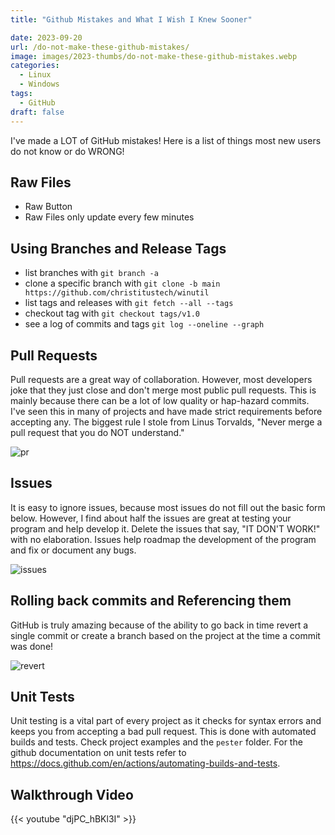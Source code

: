 ```yaml
---
title: "Github Mistakes and What I Wish I Knew Sooner"

date: 2023-09-20
url: /do-not-make-these-github-mistakes/
image: images/2023-thumbs/do-not-make-these-github-mistakes.webp
categories:
  - Linux
  - Windows
tags:
  - GitHub 
draft: false
---
```

I've made a LOT of GitHub mistakes! Here is a list of things most new users do not know or do WRONG!
<!--more-->

## Raw Files

- Raw Button
- Raw Files only update every few minutes

## Using Branches and Release Tags

- list branches with `git branch -a`
- clone a specific branch with `git clone -b main https://github.com/christitustech/winutil`
- list tags and releases with `git fetch --all --tags`
- checkout tag with `git checkout tags/v1.0`
- see a log of commits and tags `git log --oneline --graph`

## Pull Requests

Pull requests are a great way of collaboration. However, most developers joke that they just close and don't merge most public pull requests. This is mainly because there can be a lot of low quality or hap-hazard commits. I've seen this in many of projects and have made strict requirements before accepting any. The biggest rule I stole from Linus Torvalds, "Never merge a pull request that you do NOT understand."

![pr](/images/2023/do-not-make-these-github-mistakes/pullrequest.webp)

## Issues

It is easy to ignore issues, because most issues do not fill out the basic form below. However, I find about half the issues are great at testing your program and help develop it. Delete the issues that say, "IT DON'T WORK!" with no elaboration. Issues help roadmap the development of the program and fix or document any bugs.

![issues](/images/2023/do-not-make-these-github-mistakes/issues.webp)

## Rolling back commits and Referencing them

GitHub is truly amazing because of the ability to go back in time revert a single commit or create a branch based on the project at the time a commit was done! 

![revert](/images/2023/do-not-make-these-github-mistakes/revert.webp)

## Unit Tests

Unit testing is a vital part of every project as it checks for syntax errors and keeps you from accepting a bad pull request. This is done with automated builds and tests. Check project examples and the `pester` folder. For the github documentation on unit tests refer to <https://docs.github.com/en/actions/automating-builds-and-tests>.

## Walkthrough Video

{{< youtube "djPC_hBKl3I" >}}
